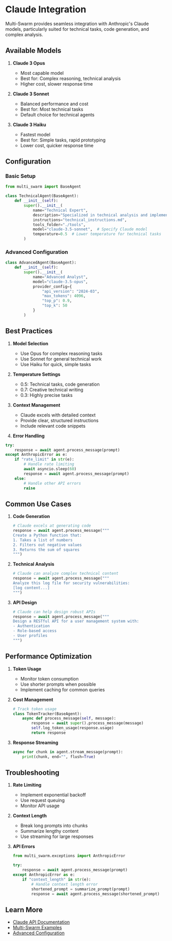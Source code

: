 # Claude Integration

Multi-Swarm provides seamless integration with Anthropic's Claude models, particularly suited for technical tasks, code generation, and complex analysis.

## Available Models

1. **Claude 3 Opus**
   - Most capable model
   - Best for: Complex reasoning, technical analysis
   - Higher cost, slower response time
   
2. **Claude 3 Sonnet**
   - Balanced performance and cost
   - Best for: Most technical tasks
   - Default choice for technical agents
   
3. **Claude 3 Haiku**
   - Fastest model
   - Best for: Simple tasks, rapid prototyping
   - Lower cost, quicker response time

## Configuration

### Basic Setup

```python
from multi_swarm import BaseAgent

class TechnicalAgent(BaseAgent):
    def __init__(self):
        super().__init__(
            name="Technical Expert",
            description="Specialized in technical analysis and implementation",
            instructions="technical_instructions.md",
            tools_folder="./tools",
            model="claude-3.5-sonnet",  # Specify Claude model
            temperature=0.5  # Lower temperature for technical tasks
        )
```

### Advanced Configuration

```python
class AdvancedAgent(BaseAgent):
    def __init__(self):
        super().__init__(
            name="Advanced Analyst",
            model="claude-3.5-opus",
            provider_config={
                "api_version": "2024-03",
                "max_tokens": 4096,
                "top_p": 0.9,
                "top_k": 50
            }
        )
```

## Best Practices

1. **Model Selection**
   - Use Opus for complex reasoning tasks
   - Use Sonnet for general technical work
   - Use Haiku for quick, simple tasks

2. **Temperature Settings**
   - 0.5: Technical tasks, code generation
   - 0.7: Creative technical writing
   - 0.3: Highly precise tasks

3. **Context Management**
   - Claude excels with detailed context
   - Provide clear, structured instructions
   - Include relevant code snippets

4. **Error Handling**

```python
try:
    response = await agent.process_message(prompt)
except AnthropicError as e:
    if "rate_limit" in str(e):
        # Handle rate limiting
        await asyncio.sleep(60)
        response = await agent.process_message(prompt)
    else:
        # Handle other API errors
        raise
```

## Common Use Cases

1. **Code Generation**
   ```python
   # Claude excels at generating code
   response = await agent.process_message("""
   Create a Python function that:
   1. Takes a list of numbers
   2. Filters out negative values
   3. Returns the sum of squares
   """)
   ```

2. **Technical Analysis**
   ```python
   # Claude can analyze complex technical content
   response = await agent.process_message("""
   Analyze this log file for security vulnerabilities:
   [log content...]
   """)
   ```

3. **API Design**
   ```python
   # Claude can help design robust APIs
   response = await agent.process_message("""
   Design a RESTful API for a user management system with:
   - Authentication
   - Role-based access
   - User profiles
   """)
   ```

## Performance Optimization

1. **Token Usage**
   - Monitor token consumption
   - Use shorter prompts when possible
   - Implement caching for common queries

2. **Cost Management**
   ```python
   # Track token usage
   class TokenTracker(BaseAgent):
       async def process_message(self, message):
           response = await super().process_message(message)
           self.log_token_usage(response.usage)
           return response
   ```

3. **Response Streaming**
   ```python
   async for chunk in agent.stream_message(prompt):
       print(chunk, end="", flush=True)
   ```

## Troubleshooting

1. **Rate Limiting**
   - Implement exponential backoff
   - Use request queuing
   - Monitor API usage

2. **Context Length**
   - Break long prompts into chunks
   - Summarize lengthy content
   - Use streaming for large responses

3. **API Errors**
   ```python
   from multi_swarm.exceptions import AnthropicError
   
   try:
       response = await agent.process_message(prompt)
   except AnthropicError as e:
       if "context_length" in str(e):
           # Handle context length error
           shortened_prompt = summarize_prompt(prompt)
           response = await agent.process_message(shortened_prompt)
   ```

## Learn More

- [Claude API Documentation](https://docs.anthropic.com/claude/docs)
- [Multi-Swarm Examples](../examples/dev-agency.md)
- [Advanced Configuration](../user-guide/creating-agents.md) 